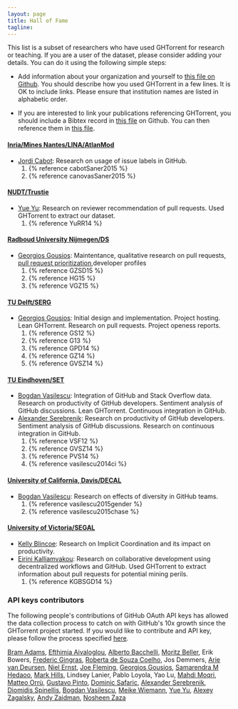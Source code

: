 ```yaml
---
layout: page
title: Hall of Fame
tagline:
---
```


This list is a subset of researchers who have used GHTorrent for research or
teaching. If you are a user of the dataset, please consider adding your details.
You can do it using the following simple steps:

* Add information about your organization and yourself to [this file on
Github](https://github.com/gousiosg/ghtorrent.org/blob/master/halloffame.md). You should describe how you used GHTorrent in a few lines. It is OK to include links. Please ensure that institution names are listed in alphabetic order.

* If you are interested to link your publications referencing GHTorrent, you should include a Bibtex record in [this file](https://github.com/gousiosg/ghtorrent.org/blob/master/_bibliography/references.bib) on Github. You can then reference them in [this file](https://github.com/gousiosg/ghtorrent.org/blob/master/halloffame.md).

#### [Inria/Mines Nantes/LINA/AtlanMod](http://www.emn.fr/z-info/atlanmod/index.php/Main_Page)
* [Jordi Cabot](http://modeling-languages.com): Research on usage of issue labels in GitHub.
  1. {% reference cabotSaner2015 %}
  2. {% reference canovasSaner2015 %}

#### [NUDT/Trustie](http://www.trustie.com/)
* [Yue Yu](http://fisher.trustie.net/): Research on reviewer recommendation of pull requests. Used GHTorrent to extract our dataset.
  1. {% reference YuRR14 %}

#### [Radboud University Nijmegen/DS](http://www.ru.nl/ds/)
* [Georgios Gousios](http://www.gousios.gr): Maintentance, qualitative research on pull requests, [pull request prioritization](http://ghtorrent.org/prioritizer),developer profiles
  1. {% reference GZSD15 %}
  2. {% reference HG15 %}
  3. {% reference VGZ15 %}

#### [TU Delft/SERG](http://swerl.tudelft.nl/bin/view/Main/WebHome)
* [Georgios Gousios](http://www.gousios.gr): Initial design and implementation. Project hosting. Lean GHTorrent. Research on pull requests. Project openess reports.
  1. {% reference GS12 %}
  2. {% reference G13 %}
  3. {% reference GPD14 %}
  4. {% reference GZ14 %}
  5. {% reference GVSZ14 %}

#### [TU Eindhoven/SET](http://www.tue.nl/en/university/departments/mathematics-and-computer-science/research/research-programs-computer-science/section-model-driven-software-engineering-mdse/set/)
* [Bogdan Vasilescu](http://bvasiles.github.io/): Integration of GitHub and Stack Overflow data. Research on productivity of GitHub developers. Sentiment analysis of GitHub discussions. Lean GHTorrent. Continuous integration in GitHub.
* [Alexander Serebrenik](http://www.win.tue.nl/~aserebre/): Research on productivity of GitHub developers. Sentiment analysis of GitHub discussions. Research on continuous integration in GitHub.
  1. {% reference VSF12 %}
  2. {% reference GVSZ14 %}
  3. {% reference PVS14 %}
  4. {% reference vasilescu2014ci %}

#### [University of California, Davis/DECAL](http://decallab.cs.ucdavis.edu)
* [Bogdan Vasilescu](http://bvasiles.github.io/): Research on effects of diversity in GitHub teams.
  1. {% reference vasilescu2015gender %}
  2. {% reference vasilescu2015chase %}

#### [University of Victoria/SEGAL](http://thesegalgroup.org)
* [Kelly Blincoe](http://thesegalgroup.org/people/kelly-blincoe): Research on Implicit Coordination and its impact on productivity.
* [Eirini Kalliamvakou](http://thesegalgroup.org/people/eirini-kalliamvakou): Research on collaborative development using decentralized workflows and GitHub. Used GHTorrent to extract information about pull requests for potential mining perils.
  1. {% reference KGBSGD14 %}


### API keys contributors

The following people's contributions of GitHub OAuth API keys has allowed
the data collection process to catch on with GitHub's 10x growth since the
GHTorrent project started. If you would like to contribute and API key,
please follow the process specified [here](raw.html).

[Bram Adams](http://mcis.polymtl.ca/bram.html),
[Efthimia Aivaloglou](https://www.linkedin.com/pub/efthimia-aivaloglou/4/244/966),
[Alberto Bacchelli](http://sback.it),
[Moritz Beller](http://www.st.ewi.tudelft.nl/~mbeller/),
Erik Bowers,
[Frederic Gingras](http://fredericgingras.ca),
[Roberta de Souza Coelho](https://www.dimap.ufrn.br/~roberta/),
Jos Demmers,
[Arie van Deursen](http://www.st.ewi.tudelft.nl/~arie/),
[Niel Ernst](http://neilernst.net),
[Joe Fleming](http://joefleming.net),
[Georgios Gousios](http://gousios.gr),
[Samarendra M Hedaoo](http://fortyplustwo.net),
[Mark Hills](http://www.cs.ecu.edu/hillsma/),
Lindsey Lanier,
Pablo Loyola,
Yao Lu,
[Mahdi Moqri](http://www.moqri.com),
[Matteo Orrù](),
[Gustavo Pinto](http://gustavopinto.org),
[Dominic Safaric](https://github.com/dsafaric),
[Alexander Serebrenik](http://www.win.tue.nl/~aserebre/),
[Diomidis Spinellis](http://www.dmst.aueb.gr/dds/),
[Bogdan Vasilescu](http://bvasiles.github.io),
[Meike Wiemann](https://twitter.com/weidenfreak),
[Yue Yu](http://fisher.trustie.net/),
[Alexey Zagalsky](http://alexeyza.com),
[Andy Zaidman](http://www.st.ewi.tudelft.nl/~zaidman/),
[Nosheen Zaza](http://www.people.usi.ch/zazan/)
